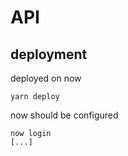 # API

## deployment

deployed on now

```
yarn deploy
```

now should be configured

```
now login
[...]
```
